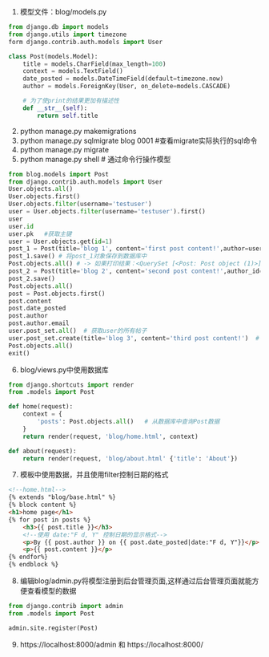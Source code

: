 1. 模型文件：blog/models.py
```python
from django.db import models
from django.utils import timezone
form django.contrib.auth.models import User

class Post(models.Model):
    title = models.CharField(max_length=100)
    context = models.TextField()
    date_posted = models.DateTimeField(default=timezone.now)
    author = models.ForeignKey(User, on_delete=models.CASCADE)

    # 为了使print的结果更加有描述性
    def __str__(self):
        return self.title
```

2. python manage.py makemigrations  
3. python manage.py sqlmigrate blog 0001  #查看migrate实际执行的sql命令  
4. python manage.py migrate  
5. python manage.py shell   # 通过命令行操作模型  
```python
from blog.models import Post
from django.contrib.auth.models import User
User.objects.all()
User.objects.first()
User.objects.filter(username='testuser')
user = User.objects.filter(username='testuser').first()
user
user.id
user.pk   #获取主键
user = User.objects.get(id=1)
post_1 = Post(title='blog 1', content='first post content!',author=user) # 创建post_1对象
post_1.save() # 将post_1对象保存到数据库中
Post.objects.all() # -> 如果打印结果：<QuerySet [<Post: Post object (1)>]> 打印的结果不容易查看，没有描述性。这是因为，我们在定义post模型的时候没有添加str方法。
post_2 = Post(title='blog 2', content='second post content!',author_id=user.id)
post_2.save()
Post.objects.all()
post = Post.objects.first()
post.content
post.date_posted
post.author
post.author.email
user.post_set.all()  # 获取user的所有帖子
user.post_set.create(title='blog 3', content='third post content!')  # 使用该用户创建帖子，并且会自动保存到数据库
Post.objects.all()
exit()
```
6. blog/views.py中使用数据库 
```python
from django.shortcuts import render
from .models import Post

def home(request):
    context = {
        'posts': Post.objects.all()   # 从数据库中查询Post数据
    }
    return render(request, 'blog/home.html', context)

def about(request):
    return render(request, 'blog/about.html' {'title': 'About'})
```
7. 模板中使用数据，并且使用filter控制日期的格式
```html
<!--home.html-->
{% extends "blog/base.html" %}
{% block content %}
<h1>home page</h1>
{% for post in posts %}
    <h3>{{ post.title }}</h3>
    <!--使用 date:"F d, Y" 控制日期的显示格式-->
    <p>By {{ post.author }} on {{ post.date_posted|date:"F d, Y"}}</p>
    <p>{{ post.content }}</p>
{% endfor%}
{% endblock %}
```
8. 编辑blog/admin.py将模型注册到后台管理页面,这样通过后台管理页面就能方便查看模型的数据
```python
from django.contrib import admin
from .models import Post

admin.site.register(Post)
```
9. https://localhost:8000/admin 和 https://localhost:8000/


